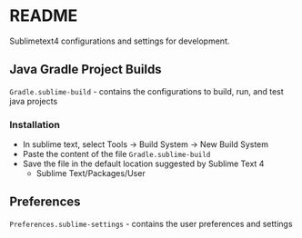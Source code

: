 # README
Sublimetext4 configurations and settings for development.

## Java Gradle Project Builds
`Gradle.sublime-build` - contains the configurations to build, run, and test java projects
### Installation
- In sublime text, select Tools -> Build System -> New Build System
- Paste the content of the file `Gradle.sublime-build`
- Save the file in the default location suggested by Sublime Text 4
  - Sublime Text/Packages/User

## Preferences
`Preferences.sublime-settings` - contains the user preferences and settings

